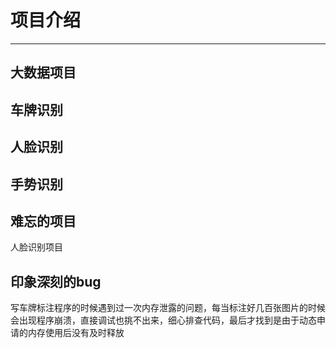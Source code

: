 # 项目介绍
---------------

## 大数据项目

## 车牌识别
	
## 人脸识别

## 手势识别

## 难忘的项目

人脸识别项目

## 印象深刻的bug

写车牌标注程序的时候遇到过一次内存泄露的问题，每当标注好几百张图片的时候会出现程序崩溃，直接调试也挑不出来，细心排查代码，最后才找到是由于动态申请的内存使用后没有及时释放

